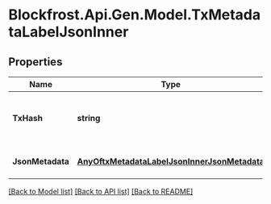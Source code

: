 # Blockfrost.Api.Gen.Model.TxMetadataLabelJsonInner
## Properties

Name | Type | Description | Notes
------------ | ------------- | ------------- | -------------
**TxHash** | **string** | Transaction hash that contains the specific metadata | 
**JsonMetadata** | [**AnyOftxMetadataLabelJsonInnerJsonMetadata**](AnyOftxMetadataLabelJsonInnerJsonMetadata.md) | Content of the JSON metadata | 

[[Back to Model list]](../README.md#documentation-for-models) [[Back to API list]](../README.md#documentation-for-api-endpoints) [[Back to README]](../README.md)

